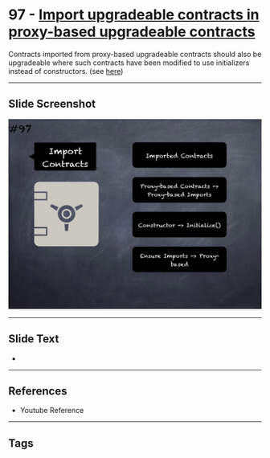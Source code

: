 # 97 - [Import upgradeable contracts in proxy-based upgradeable contracts](Import%20upgradeable%20contracts%20in%20proxy-based%20upgradeable%20contracts.md)
Contracts imported from proxy-based upgradeable contracts should also be upgradeable where such contracts have been modified to use initializers instead of constructors. (see [here](https://docs.openzeppelin.com/upgrades-plugins/1.x/writing-upgradeable#use-upgradeable-libraries))

___
## Slide Screenshot
![097.png](../images/pitfalls_and_best_practices101/097.png)
___
## Slide Text
- 
___
## References
- Youtube Reference
___
## Tags